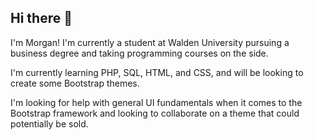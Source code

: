 ## Hi there 👋

<!--
**MorganEKlaif/MorganEKlaif** is a ✨ _special_ ✨ repository because its `README.md` (this file) appears on your GitHub profile.

Here are some ideas to get you started:

- 🔭 I’m currently working on ...
- 🌱 I’m currently learning ...
- 👯 I’m looking to collaborate on ...
- 🤔 I’m looking for help with ...
- 💬 Ask me about ...
- 📫 How to reach me: ...
- 😄 Pronouns: ...
- ⚡ Fun fact: ...
-->

I'm Morgan! I'm currently a student at Walden University pursuing a business degree and taking programming courses on the side.

I'm currently learning PHP, SQL, HTML, and CSS, and will be looking to create some Bootstrap themes.

I'm looking for help with general UI fundamentals when it comes to the Bootstrap framework and looking to collaborate on a theme that could potentially be sold.
